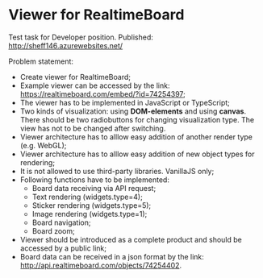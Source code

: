 # Viewer for RealtimeBoard

Test task for Developer position. Published: http://sheff146.azurewebsites.net/

Problem statement:
* Create viewer for RealtimeBoard;
* Example viewer can be accessed by the link: https://realtimeboard.com/embed/?id=74254397;
* The viewer has to be implemented in JavaScript or TypeScript;
* Two kinds of visualization: using **DOM-elements** and using **canvas**. There should be two radiobuttons for changing visualization type. The view has not to be changed after switching.
* Viewer architecture has to alllow easy addition of another render type (e.g. WebGL);
* Viewer architecture has to alllow easy addition of new object types for rendering;
* It is not allowed to use third-party libraries. VanillaJS only;
* Following functions have to be implemented:
	* Board data receiving via API request;
	* Text rendering (widgets.type=4);
	* Sticker rendering (widgets.type=5);
	* Image rendering (widgets.type=1);
	* Board navigation;
	* Board zoom;
* Viewer should be introduced as a complete product and should be accessed by a public link;
* Board data can be received in a json format by the link: http://api.realtimeboard.com/objects/74254402.
